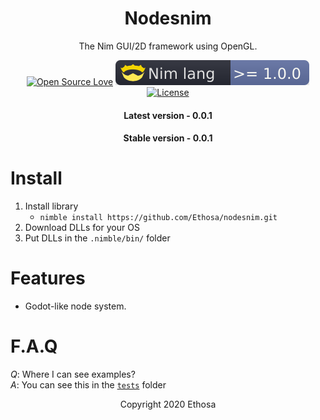 <h1 align="center">Nodesnim</h1>
<div align="center">The Nim GUI/2D framework using OpenGL.

[![Open Source Love](https://badges.frapsoft.com/os/v1/open-source.png?v=103)](https://github.com/ellerbrock/open-source-badges/)
[![Nim language-plastic](https://github.com/Ethosa/yukiko/blob/master/nim-lang.svg)](https://github.com/Ethosa/yukiko/blob/master/nim-lang.svg)
[![License](https://img.shields.io/github/license/Ethosa/nodesnim)](https://github.com/Ethosa/nodesnim/blob/master/LICENSE)

<h4>Latest version - 0.0.1</h4>
<h4>Stable version - 0.0.1</h4>
</div>

# Install
1. Install library
   -  `nimble install https://github.com/Ethosa/nodesnim.git`
2. Download DLLs for your OS
3. Put DLLs in the `.nimble/bin/` folder

# Features
- Godot-like node system.

# F.A.Q
*Q*: Where I can see examples?  
*A*: You can see this in the [`tests`](https://github.com/Ethosa/nodesnim/blob/master/tests) folder


<div align="center">
  Copyright 2020 Ethosa
</div>
